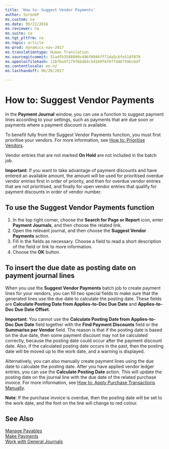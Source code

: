 ```yaml
---
title: 'How to: Suggest Vendor Payments'
author: SorenGP
ms.custom: na
ms.date: 09/22/2016
ms.reviewer: na
ms.suite: na
ms.tgt_pltfrm: na
ms.topic: article
ms-prod: dynamics-nav-2017
ms.translationtype: Human Translation
ms.sourcegitcommit: 51adfb3588099c496f0946ff71da5c6fe518f070
ms.openlocfilehash: 11bfba9f279f6bd84c5d169f6f97fd48759bc6df
ms.contentlocale: en-nz
ms.lasthandoff: 06/26/2017

---
```


# <a name="how-to-suggest-vendor-payments"></a>How to: Suggest Vendor Payments
In the **Payment Journal** window, you can use a function to suggest payment lines according to your settings, such as payments that are due soon or payments where a payment discount is available.

To benefit fully from the Suggest Vendor Payments function, you must first prioritise your vendors. For more information, see [How to: Prioritise Vendors](purchasing-how-prioritize-vendors.md).

Vendor entries that are not marked **On Hold** are not included in the batch job.  

**Important**: If you want to take advantage of payment discounts and have entered an available amount, the amount will be used for prioritised overdue vendor entries first in order of priority, and then for overdue vendor entries that are not prioritised, and finally for open vendor entries that qualify for payment discounts in order of vendor number.

## <a name="to-use-the-suggest-vendor-payments-function"></a>To use the Suggest Vendor Payments function
1. In the top right corner, choose the **Search for Page or Report** icon, enter **Payment Journals**, and then choose the related link.
2. Open the relevant journal, and then choose the **Suggest Vendor Payments** action.
3. Fill in the fields as necessary. Choose a field to read a short description of the field or link to more information.
4. Choose the **OK** button.

## <a name="to-insert-the-due-date-as-posting-date-on-payment-journal-lines"></a>To insert the due date as posting date on payment journal lines
When you use the **Suggest Vendor Payments** batch job to create payment lines for your vendors, you can fill two special fields to make sure that the generated lines use the due date to calculate the posting date. These fields are **Calculate Posting Date from Applies-to-Doc Due Date** and **Applies-to-Doc Due Date Offset**.

**Important**: You cannot use the **Calculate Posting Date from Applies-to-Doc Due Date** field together with the **Find Payment Discounts** field or the **Summarise per Vendor** field. The reason is that if the posting date is based on the due date, then some payment discount may not be calculated correctly, because the posting date could occur after the payment discount date.
Also, if the calculated posting date occurs in the past, then the posting date will be moved up to the work date, and a warning is displayed.

Alternatively, you can also manually create payment lines using the due date to calculate the posting date. After you have applied vendor ledger entries, you can use the **Calculate Posting Date** action. This will update the posting date on the journal line with the due date of the related purchase invoice. For more information, see [How to: Apply Purchase Transactions Manually](payables-how-apply-purchase-transactions-manually.md).  

**Note**: If the purchase invoice is overdue, then the posting date will be set to the work date, and the font on the line will change to red colour.

## <a name="see-also"></a>See Also
[Manage Payables](payables-manage-payables.md)  
[Make Payments](payables-make-payments.md)  
[Work with General Journals](ui-work-general-journals.md)


